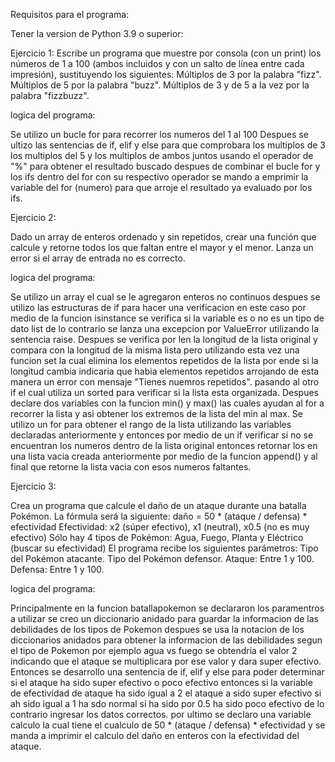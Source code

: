 Requisitos para el programa:

Tener la version de Python 3.9 o superior:

Ejercicio 1:
Escribe un programa que muestre por consola (con un print) los
números de 1 a 100 (ambos incluidos y con un salto de línea entre
cada impresión), sustituyendo los siguientes:
Múltiplos de 3 por la palabra "fizz".
Múltiplos de 5 por la palabra "buzz".
Múltiplos de 3 y de 5 a la vez por la palabra "fizzbuzz".

logica del programa:

Se utilizo un bucle for para recorrer los numeros del 1 al 100
Despues se ultizo las sentencias de if, elif y else para que comprobara los multiplos
de 3 los multiplos del 5 y los multiplos de ambos juntos usando el operador de "%" para obtener el resultado buscado
despues de combinar el bucle for y los ifs dentro del for con su respectivo operador se mando a emprimir la variable
del for (numero) para que arroje el resultado ya evaluado por los ifs.

Ejercicio 2:

Dado un array de enteros ordenado y sin repetidos,
crear una función que calcule y retorne todos los que faltan entre
el mayor y el menor.
Lanza un error si el array de entrada no es correcto.

logica del programa:

Se utilizo un array el cual se le agregaron enteros no continuos 
despues se utilizo las estructuras de if para hacer una verificacion en este caso por medio de la funcion isinstance 
se verifica si la variable es o no es un tipo de dato list de lo contrario se lanza una excepcion por ValueError utilizando
la sentencia raise. Despues se verifica por len la longitud de la lista original y compara con la longitud de la misma lista
pero utilizando esta vez una funcion set la cual elimina los elementos repetidos de la lista por ende si la longitud cambia 
indicaria que habia elementos repetidos arrojando de esta manera un error con mensaje "Tienes nuemros repetidos".
pasando al otro if el cual utiliza un sorted para verificar si la lista esta organizada.
Despues declare dos variables con la funcion min() y max() las cuales ayudan al for a recorrer la lista y asi obtener los
extremos de la lista del min al max.
Se utilizo un for para obtener el rango de la lista utilizando las variables declaradas anteriormente y entonces por medio de
un if verificar si no se encuentran los numeros dentro de la lista original entonces retornar los en una lista vacia creada anteriormente
por medio de la funcion append() y al final que retorne la lista vacia con esos numeros faltantes.

Ejercicio 3:

Crea un programa que calcule el daño de un ataque durante
una batalla Pokémon.
La fórmula será la siguiente: daño = 50 * (ataque / defensa) * efectividad
Efectividad: x2 (súper efectivo), x1 (neutral), x0.5 (no es muy efectivo)
Sólo hay 4 tipos de Pokémon: Agua, Fuego, Planta y Eléctrico 
(buscar su efectividad)
El programa recibe los siguientes parámetros:
Tipo del Pokémon atacante.
Tipo del Pokémon defensor.
Ataque: Entre 1 y 100.
Defensa: Entre 1 y 100.

logica del programa:

Principalmente en la funcion batallapokemon se declararon los paramentros a utilizar
se creo un diccionario anidado para guardar la informacion de las debilidades de los tipos de Pokemon
despues se usa la notacion de los diccionarios anidados para obtener la informacion de las debilidades
segun el tipo de Pokemon por ejemplo agua vs fuego se obtendria el valor 2 indicando que el ataque se
multiplicara por ese valor y dara super efectivo.
Entonces se desarrollo una sentencia de if, elif y else para poder determinar si el ataque ha sido
super efectivo o poco efectivo entonces si la variable de efectividad de ataque ha sido igual a 2 el
ataque a sido super efectivo si ah sido igual a 1 ha sdo normal si ha sido por 0.5 ha sido poco efectivo
de lo contrario ingresar los datos correctos.
por ultimo se declaro una variable calculo la cual tiene el cualculo de 50 * (ataque / defensa) * efectividad
y se manda a imprimir el calculo del daño en enteros con la efectividad del ataque.






